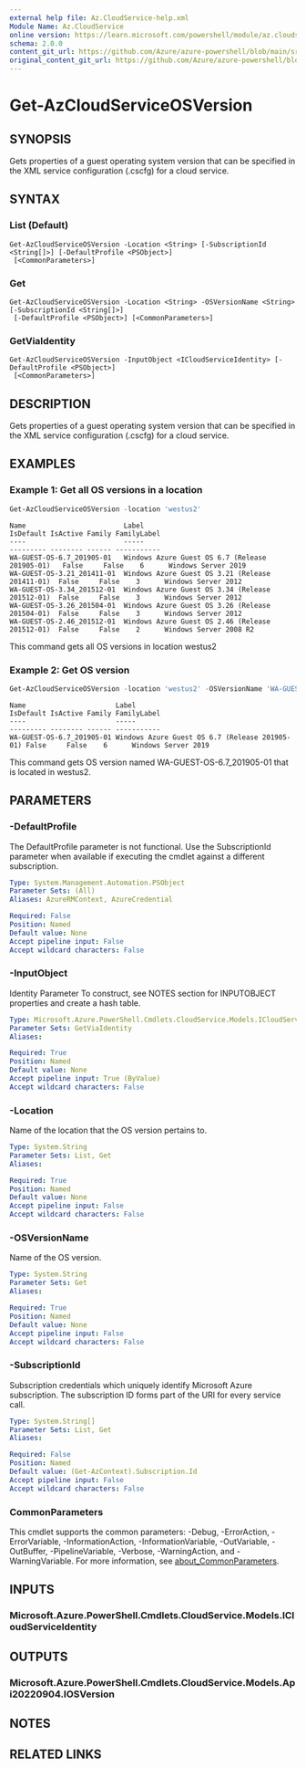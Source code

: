 ```yaml
---
external help file: Az.CloudService-help.xml
Module Name: Az.CloudService
online version: https://learn.microsoft.com/powershell/module/az.cloudservice/get-azcloudserviceosversion
schema: 2.0.0
content_git_url: https://github.com/Azure/azure-powershell/blob/main/src/CloudService/CloudService/help/Get-AzCloudServiceOSVersion.md
original_content_git_url: https://github.com/Azure/azure-powershell/blob/main/src/CloudService/CloudService/help/Get-AzCloudServiceOSVersion.md
---
```


# Get-AzCloudServiceOSVersion

## SYNOPSIS
Gets properties of a guest operating system version that can be specified in the XML service configuration (.cscfg) for a cloud service.

## SYNTAX

### List (Default)
```
Get-AzCloudServiceOSVersion -Location <String> [-SubscriptionId <String[]>] [-DefaultProfile <PSObject>]
 [<CommonParameters>]
```

### Get
```
Get-AzCloudServiceOSVersion -Location <String> -OSVersionName <String> [-SubscriptionId <String[]>]
 [-DefaultProfile <PSObject>] [<CommonParameters>]
```

### GetViaIdentity
```
Get-AzCloudServiceOSVersion -InputObject <ICloudServiceIdentity> [-DefaultProfile <PSObject>]
 [<CommonParameters>]
```

## DESCRIPTION
Gets properties of a guest operating system version that can be specified in the XML service configuration (.cscfg) for a cloud service.

## EXAMPLES

### Example 1: Get all OS versions in a location
```powershell
Get-AzCloudServiceOSVersion -location 'westus2'
```

```output
Name                        Label                                            IsDefault IsActive Family FamilyLabel
----                        -----                                            --------- -------- ------ -----------
WA-GUEST-OS-6.7_201905-01   Windows Azure Guest OS 6.7 (Release 201905-01)   False     False    6      Windows Server 2019
WA-GUEST-OS-3.21_201411-01  Windows Azure Guest OS 3.21 (Release 201411-01)  False     False    3      Windows Server 2012
WA-GUEST-OS-3.34_201512-01  Windows Azure Guest OS 3.34 (Release 201512-01)  False     False    3      Windows Server 2012
WA-GUEST-OS-3.26_201504-01  Windows Azure Guest OS 3.26 (Release 201504-01)  False     False    3      Windows Server 2012
WA-GUEST-OS-2.46_201512-01  Windows Azure Guest OS 2.46 (Release 201512-01)  False     False    2      Windows Server 2008 R2
```

This command gets all OS versions in location westus2

### Example 2: Get OS version
```powershell
Get-AzCloudServiceOSVersion -location 'westus2' -OSVersionName 'WA-GUEST-OS-6.7_201905-01'
```

```output
Name                      Label                                          IsDefault IsActive Family FamilyLabel
----                      -----                                          --------- -------- ------ -----------
WA-GUEST-OS-6.7_201905-01 Windows Azure Guest OS 6.7 (Release 201905-01) False     False    6      Windows Server 2019
```

This command gets OS version named WA-GUEST-OS-6.7_201905-01 that is located in westus2.

## PARAMETERS

### -DefaultProfile
The DefaultProfile parameter is not functional.
Use the SubscriptionId parameter when available if executing the cmdlet against a different subscription.

```yaml
Type: System.Management.Automation.PSObject
Parameter Sets: (All)
Aliases: AzureRMContext, AzureCredential

Required: False
Position: Named
Default value: None
Accept pipeline input: False
Accept wildcard characters: False
```

### -InputObject
Identity Parameter
To construct, see NOTES section for INPUTOBJECT properties and create a hash table.

```yaml
Type: Microsoft.Azure.PowerShell.Cmdlets.CloudService.Models.ICloudServiceIdentity
Parameter Sets: GetViaIdentity
Aliases:

Required: True
Position: Named
Default value: None
Accept pipeline input: True (ByValue)
Accept wildcard characters: False
```

### -Location
Name of the location that the OS version pertains to.

```yaml
Type: System.String
Parameter Sets: List, Get
Aliases:

Required: True
Position: Named
Default value: None
Accept pipeline input: False
Accept wildcard characters: False
```

### -OSVersionName
Name of the OS version.

```yaml
Type: System.String
Parameter Sets: Get
Aliases:

Required: True
Position: Named
Default value: None
Accept pipeline input: False
Accept wildcard characters: False
```

### -SubscriptionId
Subscription credentials which uniquely identify Microsoft Azure subscription.
The subscription ID forms part of the URI for every service call.

```yaml
Type: System.String[]
Parameter Sets: List, Get
Aliases:

Required: False
Position: Named
Default value: (Get-AzContext).Subscription.Id
Accept pipeline input: False
Accept wildcard characters: False
```

### CommonParameters
This cmdlet supports the common parameters: -Debug, -ErrorAction, -ErrorVariable, -InformationAction, -InformationVariable, -OutVariable, -OutBuffer, -PipelineVariable, -Verbose, -WarningAction, and -WarningVariable. For more information, see [about_CommonParameters](http://go.microsoft.com/fwlink/?LinkID=113216).

## INPUTS

### Microsoft.Azure.PowerShell.Cmdlets.CloudService.Models.ICloudServiceIdentity

## OUTPUTS

### Microsoft.Azure.PowerShell.Cmdlets.CloudService.Models.Api20220904.IOSVersion

## NOTES

## RELATED LINKS
